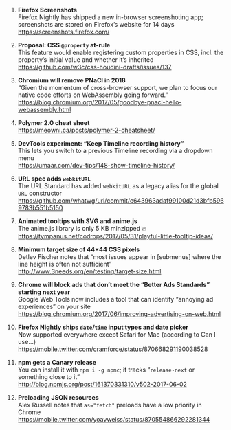 1. **Firefox Screenshots**  
Firefox Nightly has shipped a new in-browser screenshoting app; screenshots are stored on Firefox’s website for 14 days  
https://screenshots.firefox.com/

1. **Proposal: CSS `@property` at-rule**  
This feature would enable registering custom properties in CSS, incl. the property’s initial value and whether it’s inherited  
https://github.com/w3c/css-houdini-drafts/issues/137

1. **Chromium will remove PNaCl in 2018**  
“Given the momentum of cross-browser support, we plan to focus our native code efforts on WebAssembly going forward.”  
https://blog.chromium.org/2017/05/goodbye-pnacl-hello-webassembly.html

1. **Polymer 2.0 cheat sheet**  
https://meowni.ca/posts/polymer-2-cheatsheet/

1. **DevTools experiment: “Keep Timeline recording history”**  
This lets you switch to a previous Timeline recording via a dropdown menu  
https://umaar.com/dev-tips/148-show-timeline-history/

1. **URL spec adds `webkitURL`**  
The URL Standard has added `webkitURL` as a legacy alias for the global `URL` constructor  
https://github.com/whatwg/url/commit/c643963adaf99100d21d3bfb5969783b551b5150

1. **Animated tooltips with SVG and anime.js**  
The anime.js library is only 5 KB minzipped 🔥  
https://tympanus.net/codrops/2017/05/31/playful-little-tooltip-ideas/

1. **Minimum target size of 44×44 CSS pixels**  
Detlev Fischer notes that “most issues appear in [submenus] where the line height is often not sufficient”  
http://www.3needs.org/en/testing/target-size.html

1. **Chrome will block ads that don’t meet the “Better Ads Standards” starting next year**  
Google Web Tools now includes a tool that can identify “annoying ad experiences” on your site  
https://blog.chromium.org/2017/06/improving-advertising-on-web.html

1. **Firefox Nightly ships `date`/`time` input types and date picker**  
Now supported everywhere except Safari for Mac (according to Can I use…)  
https://mobile.twitter.com/cramforce/status/870668291190038528

1. **npm gets a Canary release**  
You can install it with `npm i -g npmc`; it tracks “`release-next` or something close to it”  
http://blog.npmjs.org/post/161370331310/v502-2017-06-02

1. **Preloading JSON resources**  
Alex Russell notes that `as="fetch"` preloads have a low priority in Chrome  
https://mobile.twitter.com/yoavweiss/status/870554866292281344
